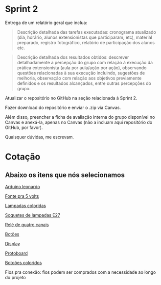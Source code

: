 # Sprint 2

Entrega de um relatório geral que inclua:

> Descrição detalhada das tarefas executadas: cronograma atualizado (dia, horário, alunos extensionistas que participaram, etc), material preparado, registro fotográfico, relatório de participação dos alunos etc.

> Descrição detalhada dos resultados obtidos: descrever detalhadamente a percepção do grupo com relação à execução da prática extensionista (aula por aula/ação por ação), observando questões relacionadas à sua execução incluindo, sugestões de melhoria, observação com relação aos objetivos previamente definidos e os resultados alcançados, entre outras percepções do grupo.

Atualizar o repositório no GitHub na seção relacionada à Sprint 2.

Fazer download do repositório e enviar o .zip via Canvas.

Além disso, preencher a ficha de avaliação interna do grupo disponível no Canvas e anexá-la, apenas no Canvas (não a incluam aqui repositório do GitHub, por favor).

Quaisquer dúvidas, me escrevam.

<h1>Cotação</h1>

<h2>Abaixo os itens que nós selecionamos</h2>

<a href="https://www.eletrogate.com/placa-leonardo-r3-cabo-usb-para-arduino?utm_source=Site&utm_medium=GoogleMerchant&utm_campaign=GoogleMerchant&gad=1&gclid=CjwKCAjw04yjBhApEiwAJcvNoVs387pTeqheh4vHgLCgEE69WwKLIdPf9hp105ulmKGsFpTr6BzHORoCqocQAvD_BwE" target="_blank">Arduino leonardo</a>

<a href="https://www.eletrogate.com/fonte-9v-1a-bivolt-para-arduino?utm_source=Site&utm_medium=GoogleMerchant&utm_campaign=GoogleMerchant" target="_blank">Fonte pra 5 volts</a>

<a href="https://produto.mercadolivre.com.br/MLB-1180293006-lampadas-led-par-20-8w-110v-220v-azul-cores-e27-ip65-_JM?matt_tool=63065976&matt_word=&matt_source=google&matt_campaign_id=14302215534&matt_ad_group_id=134553703628&matt_match_type=&matt_network=g&matt_device=c&matt_creative=539425478047&matt_keyword=&matt_ad_position=&matt_ad_type=pla&matt_merchant_id=126038294&matt_product_id=MLB1180293006&matt_product_partition_id=1799494239089&matt_target_id=aud-1966917494853:pla-1799494239089&gclid=Cj0KCQjw_r6hBhDdARIsAMIDhV88ZKy3d36AvnrMFdFb9YX_npZmQ2giZIcdIBCuO7Wf9mhY8guWjN0aArhMEALw_wcB" target="_blank">Lampadas coloridas</a>

<a href="https://produto.mercadolivre.com.br/MLB-1560789200-soquete-bocal-lmpada-e27-com-rabicho-kit-12-pcs-_JM?matt_tool=63065976&matt_word=&matt_source=google&matt_campaign_id=14302215534&matt_ad_group_id=134553703668&matt_match_type=&matt_network=g&matt_device=c&matt_creative=539425478050&matt_keyword=&matt_ad_position=&matt_ad_type=pla&matt_merchant_id=207779208&matt_product_id=MLB1560789200&matt_product_partition_id=2009993245912&matt_target_id=aud-1966852281496:pla-2009993245912&gclid=CjwKCAjw04yjBhApEiwAJcvNoZ7eT__6ibpYOzDDIcnp13k_6rr-fLEjifIX1b7YEW_3hdE-CX4X-RoCYN8QAvD_BwE" target="_blank">Soquetes de lampadas E27</a>

<a href="https://produto.mercadolivre.com.br/MLB-1829454697-modulo-rele-4-canais-5v-para-arduino-_JM?matt_tool=63064967&matt_word=&matt_source=google&matt_campaign_id=14303413826&matt_ad_group_id=133431076203&matt_match_type=&matt_network=g&matt_device=c&matt_creative=584156655540&matt_keyword=&matt_ad_position=&matt_ad_type=pla&matt_merchant_id=109820809&matt_product_id=MLB1829454697&matt_product_partition_id=310365260760&matt_target_id=aud-1966852281496:pla-310365260760&gclid=CjwKCAjw04yjBhApEiwAJcvNodEmGozEDxbV0Ap-4BFUNiPmsmuWWy0_6W5XzVicsUKBOyRm9qCFABoC6TEQAvD_BwE" target="_blank">Relé de quatro canais</a>

<a href="https://www.eletrogate.com/push-button-chave-tactil-6x6x6mm" target="_blank">Botões</a>

<a href="https://www.eletrogate.com/display-lcd-16x2-com-backlight-azul?utm_source=Site&utm_medium=GoogleMerchant&utm_campaign=GoogleMerchant&gad=1&gclid=CjwKCAjw04yjBhApEiwAJcvNoRMSX8aoXrUCYgagI7Gcv1INYV7HaNqOtoan9pF1ZpqxO4BmgRABZRoCnUYQAvD_BwE" target="_blank">Display</a>

<a href="https://www.eletrogate.com/protoboard-400-pontos" target="_blank">Protoboard</a>

<a href="https://produto.mercadolivre.com.br/MLB-2200625838-2pcs-100mm-grande-cupula-em-forma-de-5v12v-levou-boto-ilumi-_JM#position=8&search_layout=grid&type=item&tracking_id=11ccec75-ac5e-4d6a-a0c3-7d332ff3b2af" target="_blank">Botoões coloridos</a>

Fios pra conexão: fios podem ser comprados com a necessidade ao longo do projeto

